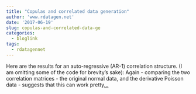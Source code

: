 ```yaml
---
title: "Copulas and correlated data generation"
author: 'www.rdatagen.net'
date: '2017-06-19'
slug: copulas-and-correlated-data-ge
categories:
  - bloglink
tags:
  - rdatagennet
---
```


Here are the results for an auto-regressive (AR-1) correlation structure. (I am omitting some of the code for brevity’s sake): Again - comparing the two correlation matrices - the original normal data, and the derivative Poisson data - suggests that this can work pretty[... <i class="fas fa-external-link-alt"></i>](https://www.rdatagen.net/post/correlated-data-copula/)

